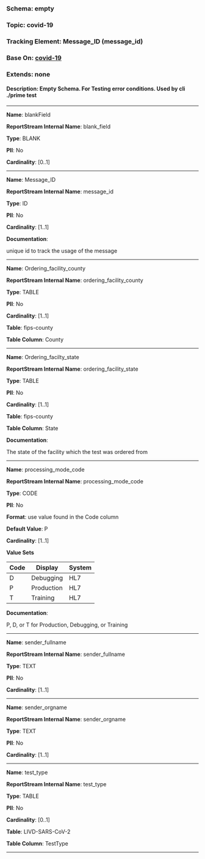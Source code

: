
### Schema: empty
### Topic: covid-19
### Tracking Element: Message_ID (message_id)
### Base On: [covid-19](./covid-19.md)
### Extends: none
#### Description: Empty Schema.  For Testing error conditions.  Used by cli ./prime test

---

**Name**: blankField

**ReportStream Internal Name**: blank_field

**Type**: BLANK

**PII**: No

**Cardinality**: [0..1]

---

**Name**: Message_ID

**ReportStream Internal Name**: message_id

**Type**: ID

**PII**: No

**Cardinality**: [1..1]

**Documentation**:

unique id to track the usage of the message

---

**Name**: Ordering_facility_county

**ReportStream Internal Name**: ordering_facility_county

**Type**: TABLE

**PII**: No

**Cardinality**: [1..1]

**Table**: fips-county

**Table Column**: County

---

**Name**: Ordering_facilty_state

**ReportStream Internal Name**: ordering_facility_state

**Type**: TABLE

**PII**: No

**Cardinality**: [1..1]

**Table**: fips-county

**Table Column**: State

**Documentation**:

The state of the facility which the test was ordered from

---

**Name**: processing_mode_code

**ReportStream Internal Name**: processing_mode_code

**Type**: CODE

**PII**: No

**Format**: use value found in the Code column

**Default Value**: P

**Cardinality**: [1..1]

**Value Sets**

Code | Display | System
---- | ------- | ------
D|Debugging|HL7
P|Production|HL7
T|Training|HL7

**Documentation**:

P, D, or T for Production, Debugging, or Training

---

**Name**: sender_fullname

**ReportStream Internal Name**: sender_fullname

**Type**: TEXT

**PII**: No

**Cardinality**: [1..1]

---

**Name**: sender_orgname

**ReportStream Internal Name**: sender_orgname

**Type**: TEXT

**PII**: No

**Cardinality**: [1..1]

---

**Name**: test_type

**ReportStream Internal Name**: test_type

**Type**: TABLE

**PII**: No

**Cardinality**: [0..1]

**Table**: LIVD-SARS-CoV-2

**Table Column**: TestType

---
